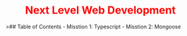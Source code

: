 <p>
 <h1 style="color:red;" align="center">Next Level Web Development</h1>
</p>
>## Table of Contents
- Misstion 1: Typescript 
- Misstion 2: Mongoose

